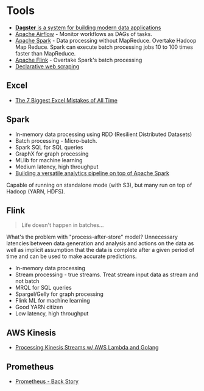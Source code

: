 # Tools

* [**Dagster** is a system for building modern data applications](https://github.com/dagster-io/dagster)
* [Apache Airflow](https://airflow.apache.org/) - Monitor workflows as DAGs of tasks.
* [Apache Spark](https://spark.apache.org/) - Data processing without MapReduce. Overtake Hadoop Map Reduce. Spark can execute batch processing jobs 10 to 100 times faster than MapReduce.
* [Apache Flink](https://flink.apache.org/) - Overtake Spark's batch processing
* [Declarative web scraping](https://github.com/MontFerret/ferret)

## Excel

* [The 7 Biggest Excel Mistakes of All Time](https://www.teampay.co/insights/biggest-excel-mistakes-of-all-time/)

## Spark

* In-memory data processing using RDD (Resilient Distributed Datasets)
* Batch processing - Micro-batch.
* Spark SQL for SQL queries
* GraphX for graph processing
* MLlib for machine learning
* Medium latency, high throughput
* [Building a versatile analytics pipeline on top of Apache Spark](https://tech.grammarly.com/blog/building-a-versatile-analytics-pipeline-on-top-of-apache-spark)

Capable of running on standalone mode (with S3), but many run on top of Hadoop (YARN, HDFS).

## Flink

> Life doesn't happen in batches...

What's the problem with "process-after-store" model? Unnecessary latencies between data generation and analysis and actions on the data as well as implicit assumption that the data is complete after a given period of time and can be used to make accurate predictions.

* In-memory data processing
* Stream processing - true streams. Treat stream input data as stream and not batch
* MRQL for SQL queries
* Spargel/Gelly for graph processing
* Flink ML for machine learning
* Good YARN citizen
* Low latency, high throughput

## AWS Kinesis

* [Processing Kinesis Streams w/ AWS Lambda and Golang](https://medium.com/@harlow/processing-kinesis-streams-w-aws-lambda-and-golang-264efc8f979a)

## Prometheus

* [Prometheus - Back Story](https://kartar.net/2017/10/prometheus/)